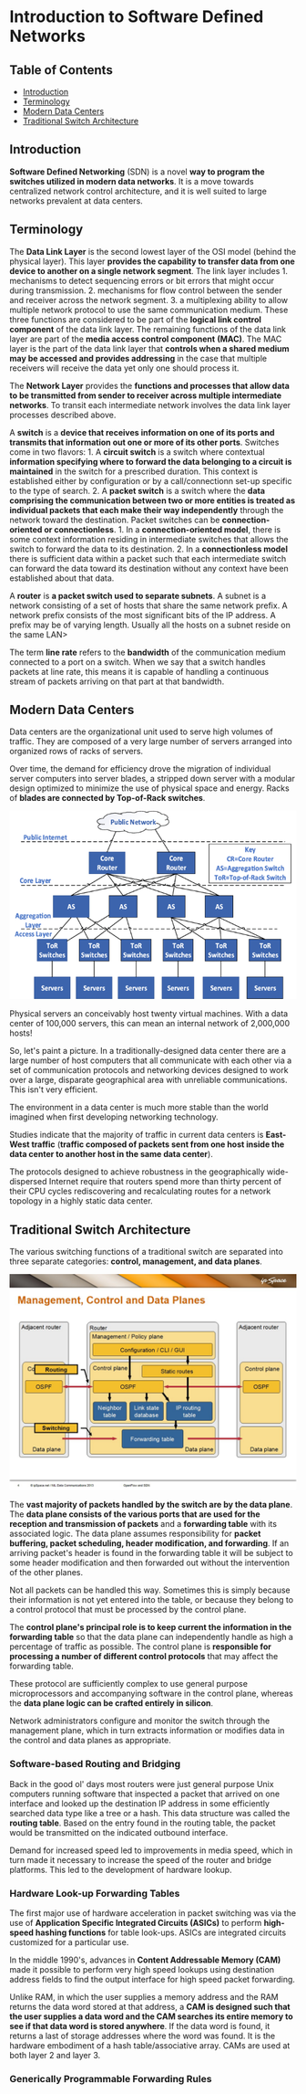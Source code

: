 # Introduction to Software Defined Networks

## Table of Contents
* [Introduction](#introduction)
* [Terminology](#terminology)
* [Modern Data Centers](#modern-data-centers)
* [Traditional Switch Architecture](#traditional-switch-architecture)

## Introduction

**Software Defined Networking** (SDN) is a novel **way to program the switches utilized in modern data networks**. It is a move towards centralized network control architecture, and it is well suited to large networks prevalent at data centers.

## Terminology

The **Data Link Layer** is the second lowest layer of the OSI model (behind the physical layer). This layer **provides the capability to transfer data from one device to another on a single network segment**. The link layer includes
    1. mechanisms to detect sequencing errors or bit errors that might occur during transmission.
    2. mechanisms for flow control between the sender and receiver across the network segment.
    3. a multiplexing ability to allow multiple network protocol to use the same communication medium.
These three functions are considered to be part of the **logical link control component** of the data link layer. The remaining functions of the data link layer are part of the **media access control component** **(MAC)**. The MAC layer is the part of the data link layer that **controls when a shared medium may be accessed and provides addressing** in the case that multiple receivers will receive the data yet only one should process it.

The **Network Layer** provides the **functions and processes that allow data to be transmitted from sender to receiver across multiple intermediate networks**. To transit each intermediate network involves the data link layer processes described above.

A **switch** is a **device that receives information on one of its ports and transmits that information out one or more of its other ports**. Switches come in two flavors:
    1. A **circuit switch** is a switch where contextual **information specifying where to forward the data belonging to a circuit is maintained** in the switch for a prescribed duration. This context is established either by configuration or by a call/connectionn set-up specific to the type of search.
    2. A **packet switch** is a switch where the **data comprising the communication between two or more entities is treated as individual packets that each make their way independently** through the network toward the destination. Packet switches can be **connection-oriented or connectionless**.
        1. In a **connection-oriented model**, there is some context information residing in intermediate switches that allows the switch to forward the data to its destination.
        2. In a **connectionless model** there is sufficient data within a packet such that each intermediate switch can forward the data toward its destination without any context have been established about that data.

A **router** is **a packet switch used to separate subnets**. A subnet is a network consisting of a set of hosts that share the same network prefix. A network prefix consists of the most significant bits of the IP address. A prefix may be of varying length. Usually all the hosts on a subnet reside on the same LAN>

The term **line rate** refers to the **bandwidth** of the communication medium connected to a port on a switch. When we say that a switch handles packets at line rate, this means it is capable of handling a continuous stream of packets arriving on that part at that bandwidth.

## Modern Data Centers

Data centers are the organizational unit used to serve high volumes of traffic. They are composed of a very large number of servers arranged into organized rows of racks of servers. 

Over time, the demand for efficiency drove the migration of individual server computers into server blades, a stripped down server with a modular design optimized to minimize the use of physical space and energy. Racks of **blades are connected by Top-of-Rack switches**.

<img src="resources/data-center-network-topology.png">


Physical servers an conceivably host twenty virtual machines. With a data center of 100,000 servers, this can mean an internal network of 2,000,000 hosts!

So, let's paint a picture. In a traditionally-designed data center there are a large number of host computers that all communicate with each other via a set of communication protocols and networking devices designed to work over a large, disparate geographical area with unreliable communications. This isn't very efficient. 

The environment in a data center is much more stable than the world imagined when first developing networking technology.

Studies indicate that the majority of traffic in current data centers is **East-West traffic** (**traffic composed of packets sent from one host inside the data center to another host in the same data center**).

The protocols designed to achieve robustness in the geographically wide-dispersed Internet require that routers spend more than thirty percent of their CPU cycles rediscovering and recalculating routes for a network topology in a highly static data center.

## Traditional Switch Architecture

The various switching functions of a traditional switch are separated into three separate categories: **control, management, and data planes**. 

<img src="resources/device-planes.jpg">

The **vast majority of packets handled by the switch are by the data plane**. The **data plane consists of the various ports that are used for the reception and transmission of packets** and a **forwarding table** with its associated logic. The data plane assumes responsibility for **packet buffering, packet scheduling, header modification, and forwarding**. If an arriving packet's header is found in the forwarding table it will be subject to some header modification and then forwarded out without the intervention of the other planes.

Not all packets can be handled this way. Sometimes this is simply because their information is not yet entered into the table, or because they belong to a control protocol that must be processed by the control plane.

The **control plane's principal role is to keep current the information in the forwarding table** so that the data plane can independently handle as high a percentage of traffic as possible. The control plane is **responsible for processing a number of different control protocols** that may affect the forwarding table. 

These protocol are sufficiently complex to use general purpose microprocessors and accompanying software in the control plane, whereas the **data plane logic can be crafted entirely in silicon**.

Network administrators configure and monitor the switch through the management plane, which in turn extracts information or modifies data in the control and data planes as appropriate.

### Software-based Routing and Bridging

Back in the good ol' days most routers were just general purpose Unix computers running software that inspected a packet that arrived on one interface and looked up the destination IP address in some efficiently searched data type like a tree or a hash. This data structure was called the **routing table**. Based on the entry found in the routing table, the packet would be transmitted on the indicated outbound interface.

Demand for increased speed led to improvements in media speed, which in turn made it necessary to increase the speed of the router and bridge platforms. This led to the development of hardware lookup.

### Hardware Look-up Forwarding Tables

The first major use of hardware acceleration in packet switching was via the use of **Application Specific Integrated Circuits (ASICs)** to perform **high-speed hashing functions** for table look-ups. ASICs are integrated circuits customized for a particular use.

In the middle 1990's, advances in **Content Addressable Memory (CAM)** made it possible to perform very high speed lookups using destination address fields to find the output interface for high speed packet forwarding.

Unlike RAM, in which the user supplies a memory address and the RAM returns the data word stored at that address, a **CAM is designed such that the user supplies a data word and the CAM searches its entire memory to see if that data word is stored anywhere**. If the data word is found, it returns a last of storage addresses where the word was found. It is the hardware embodiment of a hash table/associative array. CAMs are used at both layer 2 and layer 3. 

### Generically Programmable Forwarding Rules


